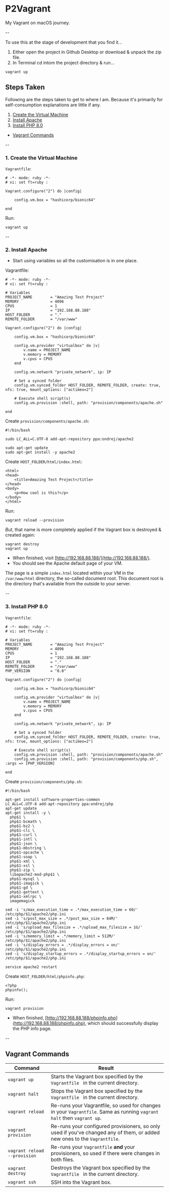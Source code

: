 # P2Vagrant

My Vagrant on macOS journey.

--

To use this at the stage of development that you find it...

1. Either open the project in Github Desktop or download & unpack the zip file.
2. In Terminal cd intom the project directory & run...

```
vagrant up
```

## Steps Taken

Following are the steps taken to get to where I am. Because it's primarily for self-consumption explanations are little if any.

1. [Create the Virtual Machine](#step_01)
2. [Install Apache](#step_02)
3. [Install PHP 8.0](#step_03)

* [Vagrant Commands](#commands)

--

### <a id="step_01"></a> 1. Create the Virtual Machine

`Vagrantfile`:

```
# -*- mode: ruby -*-
# vi: set ft=ruby :

Vagrant.configure("2") do |config|

	config.vm.box = "hashicorp/bionic64"

end
```

Run:

```
vagrant up
```

--

### <a id="step_02"></a> 2. Install Apache

* Start using variables so all the customisation is in one place.

Vagrantfile:

```
# -*- mode: ruby -*-
# vi: set ft=ruby :

# Variables
PROJECT_NAME        = "Amazing Test Project"
MEMORY              = 4096
CPUS                = 1
IP                  = "192.168.88.188"
HOST_FOLDER         = "."
REMOTE_FOLDER       = "/var/www"

Vagrant.configure("2") do |config|

	config.vm.box = "hashicorp/bionic64"

	config.vm.provider "virtualbox" do |v|
		v.name = PROJECT_NAME
		v.memory = MEMORY
		v.cpus = CPUS
	end

	config.vm.network "private_network", ip: IP

	# Set a synced folder
	config.vm.synced_folder HOST_FOLDER, REMOTE_FOLDER, create: true, nfs: true, mount_options: ["actimeo=2"]

	# Execute shell script(s)
	config.vm.provision :shell, path: "provision/components/apache.sh"

end
```

Create `provision/components/apache.sh`:

```
#!/bin/bash

sudo LC_ALL=C.UTF-8 add-apt-repository ppa:ondrej/apache2

sudo apt-get update
sudo apt-get install -y apache2
```

Create `HOST_FOLDER/html/index.html`:

```
<html>
<head>
	<title>Amazing Test Project</title>
</head>
<body>
	<p>How cool is this?</p>
</body>
</html>
```

Run:

```
vagrant reload --provision
```

*But*, that name is more completely applied if the Vagrant box is destroyed & created again:

```
vagrant destroy
vagrant up
```

* When finished, visit [http://192.168.88.188/](http://192.168.88.188/).
* You should see the Apache default page of your VM.

The page is a simple `index.html` located within your VM in the `/var/www/html` directory, the so-called document root. This document root is the directory that's available from the outside to your server.

--

### <a id="step_03"></a> 3. Install PHP 8.0

`Vagrantfile`:

```
# -*- mode: ruby -*-
# vi: set ft=ruby :

# Variables
PROJECT_NAME        = "Amazing Test Project"
MEMORY              = 4096
CPUS                = 1
IP                  = "192.168.88.188"
HOST_FOLDER         = "."
REMOTE_FOLDER       = "/var/www"
PHP_VERSION         = "8.0"

Vagrant.configure("2") do |config|

	config.vm.box = "hashicorp/bionic64"

	config.vm.provider "virtualbox" do |v|
		v.name = PROJECT_NAME
		v.memory = MEMORY
		v.cpus = CPUS
	end

	config.vm.network "private_network", ip: IP

	# Set a synced folder
	config.vm.synced_folder HOST_FOLDER, REMOTE_FOLDER, create: true, nfs: true, mount_options: ["actimeo=2"]

	# Execute shell script(s)
	config.vm.provision :shell, path: "provision/components/apache.sh"
    config.vm.provision :shell, path: "provision/components/php.sh", :args => [PHP_VERSION]

end
```

Create `provision/components/php.sh`:

```
#!/bin/bash

apt-get install software-properties-common
LC_ALL=C.UTF-8 add-apt-repository ppa:ondrej/php
apt-get update
apt-get install -y \
  php$1 \
  php$1-bcmath \
  php$1-bz2 \
  php$1-cli \
  php$1-curl \
  php$1-intl \
  php$1-json \
  php$1-mbstring \
  php$1-opcache \
  php$1-soap \
  php$1-xml \
  php$1-xsl \
  php$1-zip \
  libapache2-mod-php$1 \
  php$1-mysql \
  php$1-imagick \
  php$1-gd \
  php$1-gettext \
  php$1-xmlrpc \
  imagemagick

sed -i 's/max_execution_time = .*/max_execution_time = 60/' /etc/php/$1/apache2/php.ini
sed -i 's/post_max_size = .*/post_max_size = 64M/' /etc/php/$1/apache2/php.ini
sed -i 's/upload_max_filesize = .*/upload_max_filesize = 1G/' /etc/php/$1/apache2/php.ini
sed -i 's/memory_limit = .*/memory_limit = 512M/' /etc/php/$1/apache2/php.ini
sed -i 's/display_errors = .*/display_errors = on/' /etc/php/$1/apache2/php.ini
sed -i 's/display_startup_errors = .*/display_startup_errors = on/' /etc/php/$1/apache2/php.ini

service apache2 restart
```

Create `HOST_FOLDER/html/phpinfo.php`:

```
<?php
phpinfo();
```

Run:

```
vagrant provision
```

* When finished, [http://192.168.88.188/phpinfo.php](http://192.168.88.188/phpinfo.php), which should successfully display the PHP info page.

















--

## <a id="commands"></a> Vagrant Commands

Command | Result
------- | ------
`vagrant up` | Starts the Vagrant box specified by the `Vagrantfile ` in the current directory.
`vagrant halt` | Stops the Vagrant box specified by the `Vagrantfile ` in the current directory.
`vagrant reload` | Re-runs your Vagrantfile, so used for changes in your `Vagrantfile`. Same as running `vagrant halt` then `vagrant up`.
`vagrant provision` | Re-runs your configured provisioners, so only used if you've changed any of them, or added new ones to the `Vagrantfile`.
`vagrant reload --provision` | Re-runs your `Vagrantfile` **and** your provisioners, so used if there were changes in both files.
`vagrant destroy` | Destroys the Vagrant box specified by the `Vagrantfile ` in the current directory.
`vagrant ssh` | SSH into the Vagrant box.

